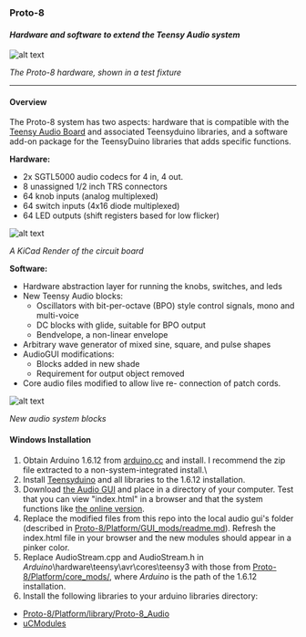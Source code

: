 ### Proto-8
#### *Hardware and software to extend the Teensy Audio system*
 ![alt text](https://raw.githubusercontent.com/marshalltaylorSFE/Proto-8/master/Images/Proto-8_in_fixture.jpg "Proto-8 Circuit in fixture")

*The Proto-8 hardware, shown in a test fixture*

------

#### Overview
 The Proto-8 system has two aspects: hardware that is compatible with the [Teensy Audio Board](https://www.pjrc.com/store/teensy3_audio.html) and associated Teensyduino libraries, and a software add-on package for the TeensyDuino libraries that adds specific functions.

**Hardware:**

* 2x SGTL5000 audio codecs for 4 in, 4 out.
* 8 unassigned 1/2 inch TRS connectors
* 64 knob inputs (analog multiplexed)
* 64 switch inputs (4x16 diode multiplexed)
* 64 LED outputs (shift registers based for low flicker)

![alt text](https://raw.githubusercontent.com/marshalltaylorSFE/Proto-8/master/Images/Proto-8_render.jpg "Render of Proto-8 Circuit")

*A KiCad Render of the circuit board* 

**Software:**

* Hardware abstraction layer for running the knobs, switches, and leds
* New Teensy Audio blocks:
  * Oscillators with bit-per-octave (BPO) style control signals, mono and multi-voice
  * DC blocks with glide, suitable for BPO output
  * Bendvelope, a non-linear envelope
* Arbitrary wave generator of mixed sine, square, and pulse shapes
* AudioGUI modifications:
  * Blocks added in new shade
  * Requirement for output object removed
* Core audio files modified to allow live re- connection of patch cords.

![alt text](https://raw.githubusercontent.com/marshalltaylorSFE/Proto-8/master/Images/Audio_Blocks.jpg "Render of Proto-8 Circuit")

*New audio system blocks* 

#### Windows Installation
1. Obtain Arduino 1.6.12 from [arduino.cc](https://www.arduino.cc/en/Main/OldSoftwareReleases#previous) and install.  I recommend the zip file extracted to a non-system-integrated install.\
3. Install [Teensyduino](https://www.pjrc.com/teensy/teensyduino.html) and all libraries to the 1.6.12 installation.
2. Download [the Audio GUI](https://github.com/PaulStoffregen/Audio/tree/master/gui) and place in a directory of your computer.  Test that you can view "index.html" in a browser and that the system functions like [the online version](https://www.pjrc.com/teensy/gui/).
3. Replace the modified files from this repo into the local audio gui's folder (described in [Proto-8/Platform/GUI_mods/readme.md](https://github.com/marshalltaylorSFE/Proto-8/tree/master/Platform/GUI_mods)).  Refresh the index.html file in your browser and the new modules should appear in a pinker color.
4. Replace AudioStream.cpp and AudioStream.h in _Arduino_\hardware\teensy\avr\cores\teensy3 with those from [Proto-8/Platform/core_mods/](https://github.com/marshalltaylorSFE/Proto-8/tree/master/Platform/core_mods), where _Arduino_ is the path of the 1.6.12 installation.
5.  Install the following libraries to your arduino libraries directory:
  * [Proto-8/Platform/library/Proto-8_Audio](https://github.com/marshalltaylorSFE/Proto-8/tree/master/Platform/proto-8_library/Proto-8_Audio)
  * [uCModules](https://github.com/marshalltaylorSFE/uCModules)

